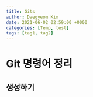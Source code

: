 ```yaml
---
title: Gits
author: Daegyeom Kim
date: 2021-06-02 02:59:00 +0000
categories: [Temp, test]
tags: [tag1, tag2]
---
```


# Git 명령어 정리

## 생성하기

